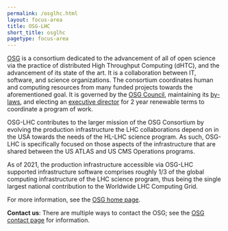 ```yaml
---
permalink: /osglhc.html
layout: focus-area
title: OSG-LHC
short_title: osglhc
pagetype: focus-area
---
```


  [OSG](https://opensciencegrid.org) is a consortium dedicated to the
  advancement of all of open science via the practice of distributed High Throughput Computing (dHTC),
  and the advancement of its state of the art.
  It is a collaboration between IT, software, and science organizations.
  The consortium coordinates human and computing resources from many funded projects towards the aforementioned goal.
  It is governed by the [OSG Council](https://opensciencegrid.org/council/),
  maintaining its [by-laws](https://opensciencegrid.org/council/documents/OSG-By-Laws-2020%20-%20v2.pdf),
  and electing an [executive director](https://opensciencegrid.org/about/team.html) for 2 year renewable terms to coordinate a program of work.

  OSG-LHC contributes to the larger mission of the OSG Consortium
  by evolving the production infrastructure the LHC collaborations depend on in the USA
  towards the needs of the HL-LHC science program.
  As such, OSG-LHC is specifically focused on those aspects of the infrastructure
  that are shared between the US ATLAS and US CMS Operations programs.

  As of 2021, the production infrastructure accessible via OSG-LHC supported infrastructure software comprises
  roughly 1/3 of the global computing infrastructure of the LHC science program,
  thus being the single largest national contribution to the Worldwide LHC Computing Grid.

  For more information, see the [OSG home page](https://opensciencegrid.org).

  **Contact us**: There are multiple ways to contact the OSG;
  see the [OSG contact page](https://opensciencegrid.org/contact) for information.
